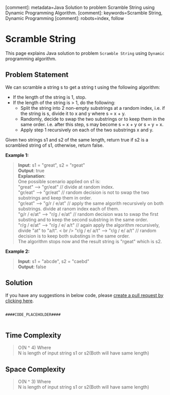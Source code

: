 [comment]: metadata=Java Solution to problem Scramble String using Dynamic Programming Algorithm.
[comment]: keywords=Scramble String, Dynamic Programming
[comment]: robots=index, follow


<h1>Scramble String</h1>
<p>
This page explains Java solution to problem <code class="inline">Scramble String</code> using <code class="inline">Dynamic</code> programming algorithm.
</p>


<h2 class="heading">Problem Statement</h2>
<p>
We can scramble a string s to get a string t using the following algorithm:
</p>
<ul>
<li>
If the length of the string is 1, stop.
</li>
<li>
If the length of the string is > 1, do the following:
<ul>
    <li>Split the string into 2 non-empty substrings at a random index, i.e. if the string is s, divide it to x and y where s = x + y.</li>
    <li>Randomly, decide to swap the two substrings or to keep them in the same order. i.e. after this step, s may become s = x + y or s = y + x.</li>
    <li>Apply step 1 recursively on each of the two substrings x and y.</li>
</ul>
</li>
</ul>
<p>
Given two strings s1 and s2 of the same length, return true if s2 is a scrambled string of s1, otherwise, return false.
</p>


<b>Example 1:</b>
<blockquote>
<p>
<b>Input</b>: s1 = "great", s2 = "rgeat"<br/>
<b>Output</b>: true<br/>
<b>Explanation</b>: <br />
One possible scenario applied on s1 is: <br />
"great" --> "gr/eat" // divide at random index. <br />
"gr/eat" --> "gr/eat" // random decision is not to swap the two substrings and keep them in order.<br />
"gr/eat" --> "g/r / e/at" // apply the same algorith recursively on both substrings. divide at ranom index each of them.<br/>
"g/r / e/at" --> "r/g / e/at" // random decision was to swap the first substing and to keep the second substring in the same order. <br />
"r/g / e/at" --> "r/g / e/ a/t" // again apply the algorithm recursively, divide "at" to "a/t". < br />
"r/g / e/ a/t" --> "r/g / e/ a/t" // random decision is to keep both substings in the same order. <br />
The algorithm stops now and the result string is "rgeat" which is s2.
</p>
</blockquote>

<b>Example 2:</b>
<blockquote>
<p>
<b>Input</b>: s1 = "abcde", s2 = "caebd" <br />
<b>Output</b>: false<br/>
</p>
</blockquote>


<h2 class="heading">Solution</h2>
If you have any suggestions in below code, please <a href="####LINK_PLACEHOLDER####" target="_blank" rel="noopener noreferrer" class="absolute">create a pull request by clicking here</a>.
<pre>
<code class="language-java">
####CODE_PLACEHOLDER####
</code>
</pre>


<h2 class="heading">Time Complexity</h2>
<blockquote>
<p>
O(N ^ 4) Where <br />
N is length of input string s1 or s2(Both will have same length)
</p>
</blockquote>


<h2 class="heading">Space Complexity</h2>
<blockquote>
<p>
O(N ^ 3) Where <br />
N is length of input string s1 or s2(Both will have same length)
</p>
</blockquote>